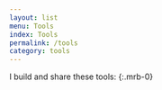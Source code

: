 ```yaml
---
layout: list
menu: Tools
index: Tools
permalink: /tools
category: tools
---
```

I build and share these tools:
{:.mrb-0}
